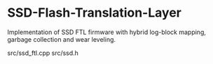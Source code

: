 # SSD-Flash-Translation-Layer

Implementation of SSD FTL firmware with hybrid log-block mapping, garbage collection and wear leveling.

src/ssd_ftl.cpp
src/ssd.h